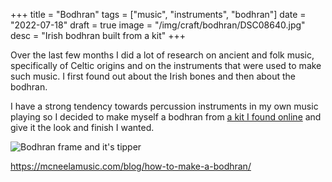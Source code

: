 +++
title = "Bodhran"
tags = ["music", "instruments", "bodhran"]
date = "2022-07-18"
draft = true
image = "/img/craft/bodhran/DSC08640.jpg"
desc = "Irish bodhran built from a kit"
+++

Over the last few months I did a lot of research on ancient and folk music, specifically of Celtic origins and on the instruments that were used to make such music. I first found out about the Irish bones and then about the bodhran.

I have a strong tendency towards percussion instruments in my own music playing so I decided to make myself a bodhran from [a kit I found online](https://mcneelamusic.com/percussion/make-your-own-bodhran-d-i-y-bodhran-kit/) and give it the look and finish I wanted.

![Bodhran frame and it's tipper](/img/craft/bodhran/DSC08640.jpg "Bodhran frame and it's tipper")

https://mcneelamusic.com/blog/how-to-make-a-bodhran/
